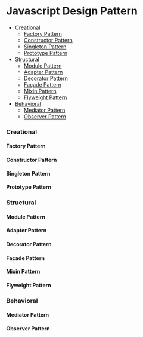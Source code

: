 # Javascript Design Pattern

<ul>
  <li><a href="javascript:;" title="Creational">Creational</a>
    <ul>
      <li><a href="javascript:;" title="Factory Pattern">Factory Pattern</a></li>
      <li><a href="javascript:;" title="Constructor Pattern">Constructor Pattern</a></li>
      <li><a href="javascript:;" title="Singleton Pattern">Singleton Pattern</a></li>
      <li><a href="javascript:;" title="Prototype Pattern">Prototype Pattern</a></li>
    </ul>
  </li>
  <li><a href="javascript:;" title="Structural">Structural</a>
    <ul>
      <li><a href="javascript:;" title="Module Pattern">Module Pattern</a></li>
      <li><a href="javascript:;" title="Adapter Pattern">Adapter Pattern</a></li>
      <li><a href="javascript:;" title="Decorator Pattern">Decorator Pattern</a></li>
      <li><a href="javascript:;" title="Façade Pattern">Façade Pattern</a></li>
      <li><a href="javascript:;" title="Mixin Pattern">Mixin Pattern</a></li>
      <li><a href="javascript:;" title="Flyweight Pattern">Flyweight Pattern</a></li>
    </ul>
  </li>
  <li><a href="javascript:;" title="Behavioral">Behavioral</a>
    <ul>
      <li><a href="javascript:;" title="Mediator Pattern">Mediator Pattern</a></li>
      <li><a href="javascript:;" title="Observer Pattern">Observer Pattern</a></li>
    </ul>
  </li>
</ul>

### Creational

#### Factory Pattern
#### Constructor Pattern
#### Singleton Pattern
#### Prototype Pattern

### Structural
#### Module Pattern
#### Adapter Pattern
#### Decorator Pattern
#### Façade Pattern
#### Mixin Pattern
#### Flyweight Pattern

### Behavioral
#### Mediator Pattern
#### Observer Pattern
